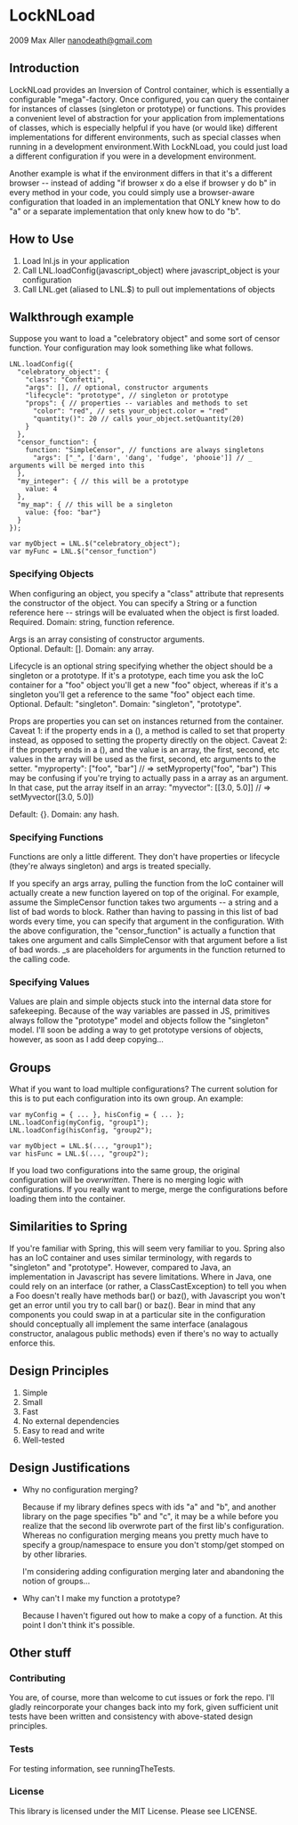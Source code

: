 LockNLoad
=========

2009 Max Aller <nanodeath@gmail.com>

Introduction
------------

LockNLoad provides an Inversion of Control container, which is essentially a
configurable "mega"-factory.  Once configured, you can query the container
for instances of classes (singleton or prototype) or functions.  This
provides a convenient level of abstraction for your application from
implementations of classes, which is especially helpful if you have (or
would like) different implementations for different environments, such as
special classes when running in a development environment.With LockNLoad, 
you could just load a different configuration if you were in a development
environment.  

Another example is what if the environment differs in that it's a different 
browser -- instead of adding "if browser x do a else if browser y do b" in 
every method in your code, you could simply use a browser-aware configuration 
that loaded in an implementation that ONLY knew how to do "a" or a separate 
implementation that only knew how to do "b".

How to Use
----------

1. Load lnl.js in your application
2. Call LNL.loadConfig(javascript_object) where javascript_object is your configuration
3. Call LNL.get (aliased to LNL.$) to pull out implementations of objects

Walkthrough example
-------------------

Suppose you want to load a "celebratory object" and some sort of censor
function.  Your configuration may look something like what follows.

    LNL.loadConfig({
      "celebratory_object": {
        "class": "Confetti",
        "args": [], // optional, constructor arguments
        "lifecycle": "prototype", // singleton or prototype
        "props": { // properties -- variables and methods to set
          "color": "red", // sets your_object.color = "red"
          "quantity()": 20 // calls your_object.setQuantity(20) 
        }
      },
      "censor_function": {
        function: "SimpleCensor", // functions are always singletons
          "args": ["_", ['darn', 'dang', 'fudge', 'phooie']] // _ arguments will be merged into this
      },
      "my_integer": { // this will be a prototype
      	value: 4
      },
      "my_map": { // this will be a singleton
      	value: {foo: "bar"}
      }
    });
    
    var myObject = LNL.$("celebratory_object");
    var myFunc = LNL.$("censor_function")

### Specifying Objects

When configuring an object, you specify a "class" attribute that represents
the constructor of the object.  You can specify a String or a function
reference here -- strings will be evaluated when the object is first loaded. 
Required.  Domain: string, function reference.

Args is an array consisting of constructor arguments.  
Optional.  Default: [].  Domain: any array.

Lifecycle is an optional string specifying whether the object should be a
singleton or a prototype.  If it's a prototype, each time you ask the IoC
container for a "foo" object you'll get a new "foo" object, whereas if it's
a singleton you'll get a reference to the same "foo" object each time. 
Optional.  Default: "singleton".  Domain: "singleton", "prototype".

Props are properties you can set on instances returned from the container. 
Caveat 1: if the property ends in a (), a method is called to set that 
property instead, as opposed to setting the property directly on the object.
Caveat 2: if the property ends in a (), and the value is an array, the first, 
second, etc values in the array will be used as the first, second, etc 
arguments to the setter.
    "myproperty": ["foo", "bar"] // => setMyproperty("foo", "bar")
This may be confusing if you're trying to actually pass in a array as an 
argument.  In that case, put the array itself in an array:
    "myvector": [[3.0, 5.0]] // => setMyvector([3.0, 5.0])
   
Default: {}.  Domain: any hash.


### Specifying Functions

Functions are only a little different.  They don't have properties or
lifecycle (they're always singleton) and args is treated specially.

If you specify an args array, pulling the function from the IoC container
will actually create a new function layered on top of the original.  For
example, assume the SimpleCensor function takes two arguments -- a string
and a list of bad words to block.  Rather than having to passing in this
list of bad words every time, you can specify that argument in the
configuration.  With the above configuration, the "censor_function" is
actually a function that takes one argument and calls SimpleCensor with that
argument before a list of bad words. _s are placeholders for arguments in the 
function returned to the calling code.

### Specifying Values

Values are plain and simple objects stuck into the internal data store for safekeeping.
Because of the way variables are passed in JS, primitives always follow the "prototype"
model and objects follow the "singleton" model.  I'll soon be adding a way
to get prototype versions of objects, however, as soon as I add deep copying...

Groups
------
What if you want to load multiple configurations?  The current solution for
this is to put each configuration into its own group.  An example:

    var myConfig = { ... }, hisConfig = { ... };
    LNL.loadConfig(myConfig, "group1");
    LNL.loadConfig(hisConfig, "group2");

    var myObject = LNL.$(..., "group1");
    var hisFunc = LNL.$(..., "group2");

If you load two configurations into the same group, the original
configuration will be *overwritten*.  There is no merging logic with
configurations.  If you really want to merge, merge the configurations
before loading them into the container.

Similarities to Spring
----------------------
If you're familiar with Spring, this will seem very familiar to you.  Spring
also has an IoC container and uses similar terminology, with regards to
"singleton" and "prototype".  However, compared to Java, an implementation
in Javascript has severe limitations.  Where in Java, one could rely on an
interface (or rather, a ClassCastException) to tell you when a Foo doesn't
really have methods bar() or baz(), with Javascript you won't get an error
until you try to call bar() or baz().  Bear in mind that any components you
could swap in at a particular site in the configuration should
conceptually all implement the same interface (analagous constructor,
analagous public methods) even if there's no way to actually enforce this.

Design Principles
-----------------
1. Simple
2. Small
3. Fast
4. No external dependencies
5. Easy to read and write
6. Well-tested

Design Justifications
---------------------
*   Why no configuration merging?

    Because if my library defines specs with ids "a" and "b", and another
    library on the page specifies "b" and "c", it may be a while before you
    realize that the second lib overwrote part of the first lib's configuration.
    Whereas no configuration merging means you pretty much have to specify a
    group/namespace to ensure you don't stomp/get stomped on by other libraries.
    
    I'm considering adding configuration merging later and abandoning the notion
    of groups...

*   Why can't I make my function a prototype?

    Because I haven't figured out how to make a copy of a function.  At this
    point I don't think it's possible.

Other stuff
-----------

### Contributing
You are, of course, more than welcome to cut issues or fork the repo.  I'll
gladly reincorporate your changes back into my fork, given sufficient unit
tests have been written and consistency with above-stated design principles.

### Tests
For testing information, see runningTheTests.

### License
This library is licensed under the MIT License.  Please see LICENSE.